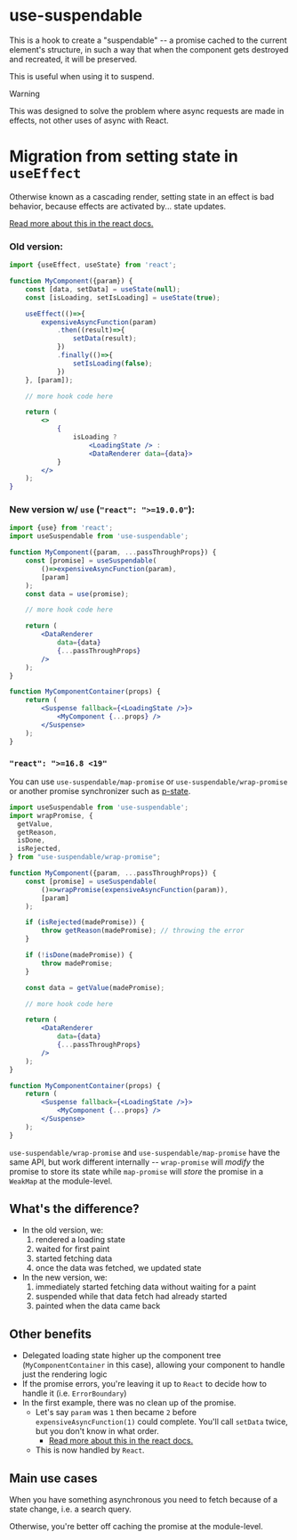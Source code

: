 # use-suspendable

This is a hook to create a "suspendable" -- a promise cached to the current element's structure, in such a way that when the component gets destroyed and recreated, it will be preserved.

This is useful when using it to suspend.

> [!WARNING]  
> This was designed to solve the problem where async requests are made in effects, not other uses of async with React.


# Migration from setting state in `useEffect`

Otherwise known as a cascading render, setting state in an effect is bad behavior, because effects are activated by... state updates.

[Read more about this in the react docs.](https://react.dev/learn/you-might-not-need-an-effect)


### Old version:
```jsx
import {useEffect, useState} from 'react';

function MyComponent({param}) {
    const [data, setData] = useState(null);
    const [isLoading, setIsLoading] = useState(true);

    useEffect(()=>{
        expensiveAsyncFunction(param)
            .then((result)=>{
                setData(result);
            })
            .finally(()=>{
                setIsLoading(false);
            })
    }, [param]);

    // more hook code here

    return (
        <>
            {
                isLoading ? 
                    <LoadingState /> :
                    <DataRenderer data={data}>
            }
        </>
    );
}
```

### New version w/ `use` (`"react": ">=19.0.0"`):
```jsx
import {use} from 'react';
import useSuspendable from 'use-suspendable';

function MyComponent({param, ...passThroughProps}) {
    const [promise] = useSuspendable(
        ()=>expensiveAsyncFunction(param),
        [param]
    );
    const data = use(promise);

    // more hook code here

    return (
        <DataRenderer
            data={data}
            {...passThroughProps}
        />
    );
}

function MyComponentContainer(props) {
    return (
        <Suspense fallback={<LoadingState />}>
            <MyComponent {...props} />
        </Suspense>
    );
}
```

### `"react": ">=16.8 <19"`
You can use `use-suspendable/map-promise` or `use-suspendable/wrap-promise` or another promise synchronizer such as [p-state](https://github.com/sindresorhus/p-state).

```jsx
import useSuspendable from 'use-suspendable';
import wrapPromise, {
  getValue,
  getReason,
  isDone,
  isRejected,
} from "use-suspendable/wrap-promise";

function MyComponent({param, ...passThroughProps}) {
    const [promise] = useSuspendable(
        ()=>wrapPromise(expensiveAsyncFunction(param)),
        [param]
    );

    if (isRejected(madePromise)) {
        throw getReason(madePromise); // throwing the error
    }

    if (!isDone(madePromise)) {
        throw madePromise;
    }

    const data = getValue(madePromise);

    // more hook code here

    return (
        <DataRenderer
            data={data}
            {...passThroughProps}
        />
    );
}

function MyComponentContainer(props) {
    return (
        <Suspense fallback={<LoadingState />}>
            <MyComponent {...props} />
        </Suspense>
    );
}
```

`use-suspendable/wrap-promise` and `use-suspendable/map-promise` have the same API, but work different internally -- `wrap-promise` will *modify* the promise to store its state while `map-promise` will *store* the promise in a `WeakMap` at the module-level.


## What's the difference?
- In the old version, we:
  1. rendered a loading state
  2. waited for first paint
  3. started fetching data
  4. once the data was fetched, we updated state
- In the new version, we:
  1. immediately started fetching data without waiting for a paint
  2. suspended while that data fetch had already started
  3. painted when the data came back

## Other benefits
- Delegated loading state higher up the component tree (`MyComponentContainer` in this case), allowing your component to handle just the rendering logic
- If the promise errors, you're leaving it up to `React` to decide how to handle it (i.e. `ErrorBoundary`)
- In the first example, there was no clean up of the promise.
  - Let's say `param` was `1` then became `2` before `expensiveAsyncFunction(1)` could complete. You'll call `setData` twice, but you don't know in what order.
    - [Read more about this in the react docs.](https://react.dev/reference/react/useEffect#:~:text=Note%20the%20ignore%20variable%20which%20is%20initialized%20to%20false%2C%20and%20is%20set%20to%20true%20during%20cleanup.%20This%20ensures%20your%20code%20doesn%E2%80%99t%20suffer%20from%20%E2%80%9Crace%20conditions%E2%80%9D%3A%20network%20responses%20may%20arrive%20in%20a%20different%20order%20than%20you%20sent%20them.)
  - This is now handled by `React`.

## Main use cases
When you have something asynchronous you need to fetch because of a state change, i.e. a search query.

Otherwise, you're better off caching the promise at the module-level.
